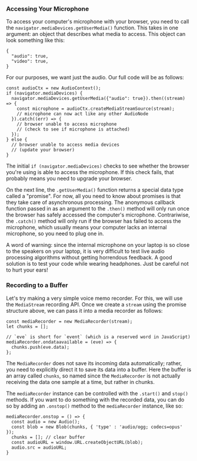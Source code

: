 ### Accessing Your Microphone

To access your computer's microphone with your browser, you need to call the
`navigator.mediaDevices.getUserMedia()` function.  This takes in one argument:
an object that describes what media to access.  This object can look something
like this:

    {
      "audio": true,
      "video": true,
    }

For our purposes, we want just the audio.  Our full code will be as follows:

    const audioCtx = new AudioContext();
    if (navigator.mediaDevices) {
      navigator.mediaDevices.getUserMedia({"audio": true}).then((stream) => {
        const microphone = audioCtx.createMediaStreamSource(stream);
        // microphone can now act like any other AudioNode
      }).catch((err) => {
        // browser unable to access microphone
        // (check to see if microphone is attached)
      });
    } else {
      // browser unable to access media devices
      // (update your browser)
    }

The initial `if (navigator.mediaDevices)` checks to see whether the browser you're using is able to access the microphone.  If this check fails, that probably means you need to upgrade your browser.

On the next line, the `.getUserMedia()` function returns a special data type called a "promise".  For now, all you need to know about promises is that they take care of asynchronous processing.  The anonymous callback function passed in as an argument to the `.then()` method will only run once the browser has safely accessed the computer's microphone.  Contrariwise, the `.catch()` method will only run if the browser has failed to access the microphone, which usually means your computer lacks an internal microphone, so you need to plug one in.

A word of warning: since the internal microphone on your laptop is so close to the speakers on your laptop, it is very difficult to test live audio processing algorithms without getting horrendous feedback.  A good solution is to test your code while wearing headphones.  Just be careful not to hurt your ears!

### Recording to a Buffer

Let's try making a very simple voice memo recorder.  For this, we will use the `MediaStream` recording API.  Once we create a `stream` using the promise structure above, we can pass it into a media recorder as follows:

    const mediaRecorder = new MediaRecorder(stream);
    let chunks = [];
    
    // `eve` is short for `event` (which is a reserved word in JavaScript)
    mediaRecorder.ondataavailable = (eve) => {
      chunks.push(eve.data);
    };

The `MediaRecorder` does not save its incoming data automatically; rather, you need to explicitly direct it to save its data into a buffer. Here the buffer is an array called `chunks`, so named since the `MediaRecorder` is not actually receiving the data one sample at a time, but rather in chunks.

The `mediaRecorder` instance can be controlled with the `.start()` and `stop()` methods.  If you want to do something with the recorded data, you can do so by adding an `.onstop()` method to the `mediaRecorder` instance, like so:

    mediaRecorder.onstop = () => {
      const audio = new Audio();
      const blob = new Blob(chunks, { 'type' : 'audio/ogg; codecs=opus' });
      chunks = []; // clear buffer
      const audioURL = window.URL.createObjectURL(blob);
      audio.src = audioURL;
    }


